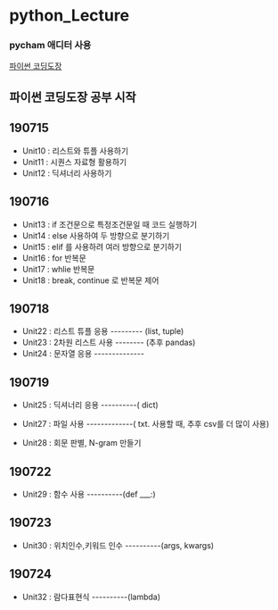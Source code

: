 ﻿# python_Lecture

### pycham  애디터 사용

[파이썬 코딩도장](https://github.com/hiyoung93/python_Lecture/tree/master/untitled)

파이썬 코딩도장 공부 시작
--------------------------------------------------------

190715
--------------------------------------------------------
- Unit10 :  리스트와 튜플 사용하기
- Unit11 :  시퀀스 자료형 활용하기
- Unit12 :  딕셔너리 사용하기


190716
--------------------------------------------------------
- Unit13 :  if 조건문으로 특정조건문일 때 코드 실행하기
- Unit14 :  else 사용하여 두 방향으로 분기하기
- Unit15 :  elif 를 사용하려 여러 방향으로 분기하기
- Unit16 :  for 반복문
- Unit17 :  whlie 반복문
- Unit18 :  break, continue 로 반복문 제어


190718
--------------------------------------------------------
- Unit22 :  리스트 튜플 응용 --------- (list, tuple)
- Unit23 :  2차원 리스트 사용 -------- (추후 pandas)
- Unit24 :  문자열 응용 --------------

190719
--------------------------------------------------------
- Unit25 :  딕셔너리 응용 ----------( dict)

- Unit27 :  파일 사용 -------------( txt. 사용할 때, 추후 csv를 더 많이 사용)
- Unit28 :  회문 판별, N-gram 만들기

190722
--------------------------------------------------------
- Unit29 :  함수 사용 ----------(def ___:)

190723
--------------------------------------------------------
- Unit30 :  위치인수,키워드 인수  ----------(args, kwargs)

190724
--------------------------------------------------------
- Unit32 :  람다표현식 ----------(lambda)

